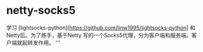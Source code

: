 # netty-socks5
学习 [lightsocks-python][https://github.com/linw1995/lightsocks-python] 和 Netty后。为了练手，基于Netty 写的一个Socks5代理，分为客户端和服务端。客户端就起转发作用。 '''
